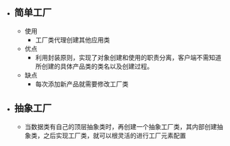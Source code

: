 - ## 简单工厂
	- 使用
		- 工厂类代理创建其他应用类
	- 优点
		- 利用封装原则，实现了对象创建和使用的职责分离，客户端不需知道所创建的具体产品类的类名以及创建过程。
	- 缺点
		- 每次添加新产品就需要修改工厂类
- ## 抽象工厂
	- 当数据类有自己的顶层抽象类时，再创建一个抽象工厂类，其内部创建抽象类，之后实现工厂类，就可以根灵活的进行工厂元素配置